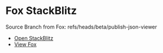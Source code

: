 # Fox StackBlitz

Source Branch from Fox: refs/heads/beta/publish-json-viewer

- [Open StackBlitz](https://stackblitz.com/github/assecosolutions/fox-stackblitz/tree/f679947c54c0a7943cac9dfc571ef3d28e26d31e?terminal=start)
- [View Fox](https://github.com/assecosolutions/fox/tree/7459b6b1713bff6c8ebf734082a053f44d14157a)
